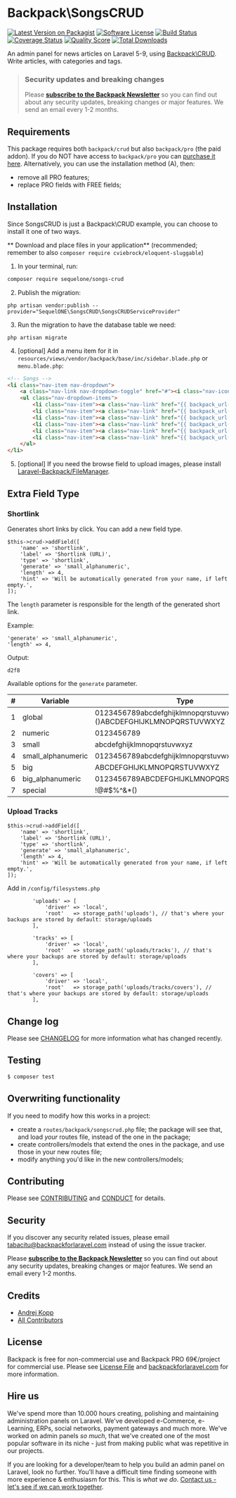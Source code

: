 # Backpack\SongsCRUD

[![Latest Version on Packagist][ico-version]][link-packagist]
[![Software License][ico-license]](LICENSE.md)
[![Build Status][ico-travis]][link-travis]
[![Coverage Status][ico-scrutinizer]][link-scrutinizer]
[![Quality Score][ico-code-quality]][link-code-quality]
[![Total Downloads][ico-downloads]][link-downloads]

An admin panel for news articles on Laravel 5-9, using [Backpack\CRUD](https://github.com/Laravel-Backpack/crud). Write articles, with categories and tags.


> ### Security updates and breaking changes
> Please **[subscribe to the Backpack Newsletter](http://backpackforlaravel.com/newsletter)** so you can find out about any security updates, breaking changes or major features. We send an email every 1-2 months.



## Requirements

This package requires both `backpack/crud` but also `backpack/pro` (the paid addon). If you do NOT have access to `backpack/pro` you can [purchase it here](https://backpackforlaravel.com/pricing). Alternatively, you can use the installation method (A), then:
- remove all PRO features;
- replace PRO fields with FREE fields;


## Installation

Since SongsCRUD is just a Backpack\CRUD example, you can choose to install it one of two ways.

** Download and place files in your application** (recommended; remember to also ```composer require cviebrock/eloquent-sluggable```)

1) In your terminal, run:

``` bash
composer require sequelone/songs-crud
```

2) Publish the migration:

```
php artisan vendor:publish --provider="SequelONE\SongsCRUD\SongsCRUDServiceProvider"
```

3) Run the migration to have the database table we need:

```
php artisan migrate
```

4) [optional] Add a menu item for it in `resources/views/vendor/backpack/base/inc/sidebar.blade.php` or `menu.blade.php`:

```html
<!-- Songs -->
<li class="nav-item nav-dropdown">
    <a class="nav-link nav-dropdown-toggle" href="#"><i class="nav-icon la la-diamond"></i>{{ trans('songs-crud::songscrud.music') }}</a>
    <ul class="nav-dropdown-items">
        <li class="nav-item"><a class="nav-link" href="{{ backpack_url('songs/releases') }}"><i class="nav-icon la la-microphone"></i> {{ trans('songs-crud::songscrud.releases') }}</a></li>
        <li class="nav-item"><a class="nav-link" href="{{ backpack_url('songs/labels') }}"><i class="nav-icon la la-star"></i> {{ trans('songs-crud::songscrud.labels') }}</a></li>
        <li class="nav-item"><a class="nav-link" href="{{ backpack_url('songs/artists') }}"><i class="nav-icon la la-users"></i> {{ trans('songs-crud::songscrud.artists') }}</a></li>
        <li class="nav-item"><a class="nav-link" href="{{ backpack_url('songs/types') }}"><i class="nav-icon la la-check-square-o"></i> {{ trans('songs-crud::songscrud.types') }}</a></li>
        <li class="nav-item"><a class="nav-link" href="{{ backpack_url('songs/genres') }}"><i class="nav-icon la la-list-ul"></i> {{ trans('songs-crud::songscrud.genres') }}</a></li>
        <li class="nav-item"><a class="nav-link" href="{{ backpack_url('songs') }}"><i class="nav-icon la la-music"></i> {{ trans('songs-crud::songscrud.tracks') }}</a></li>
    </ul>
</li>
```

5) [optional] If you need the browse field to upload images, please install [Laravel-Backpack/FileManager](https://github.com/Laravel-Backpack/FileManager#installation).

## Extra Field Type

### Shortlink

Generates short links by click. You can add a new field type.

```
$this->crud->addField([
    'name' => 'shortlink',
    'label' => 'Shortlink (URL)',
    'type' => 'shortlink',
    'generate' => 'small_alphanumeric',
    'length' => 4,
    'hint' => 'Will be automatically generated from your name, if left empty.',
]);
```

The `length` parameter is responsible for the length of the generated short link. 

Example:
```
'generate' => 'small_alphanumeric',
'length' => 4,
```

Output:

```
d2f8
```

Available options for the `generate` parameter.

| **#** | **Variable**       | **Type**                                                                 |
|-------|--------------------|--------------------------------------------------------------------------|
| 1     | global             | 0123456789abcdefghijklmnopqrstuvwxyz!@#$%^&*()ABCDEFGHIJKLMNOPQRSTUVWXYZ |
| 2     | numeric            | 0123456789                                                               |
| 3     | small              | abcdefghijklmnopqrstuvwxyz                                               |
| 4     | small_alphanumeric | 0123456789abcdefghijklmnopqrstuvwxyz                                     |
| 5     | big                | ABCDEFGHIJKLMNOPQRSTUVWXYZ                                               |
| 6     | big_alphanumeric   | 0123456789ABCDEFGHIJKLMNOPQRSTUVWXYZ                                     |
| 7     | special            | !@#$%^&*()                                                               |

### Upload Tracks

```
$this->crud->addField([
    'name' => 'shortlink',
    'label' => 'Shortlink (URL)',
    'type' => 'shortlink',
    'generate' => 'small_alphanumeric',
    'length' => 4,
    'hint' => 'Will be automatically generated from your name, if left empty.',
]);
```

Add in `/config/filesystems.php`

```
        'uploads' => [
            'driver' => 'local',
            'root'   => storage_path('uploads'), // that's where your backups are stored by default: storage/uploads
        ],

        'tracks' => [
            'driver' => 'local',
            'root'   => storage_path('uploads/tracks'), // that's where your backups are stored by default: storage/uploads
        ],

        'covers' => [
            'driver' => 'local',
            'root'   => storage_path('uploads/tracks/covers'), // that's where your backups are stored by default: storage/uploads
        ],
```

## Change log

Please see [CHANGELOG](CHANGELOG.md) for more information what has changed recently.

## Testing

``` bash
$ composer test
```

## Overwriting functionality

If you need to modify how this works in a project: 
- create a ```routes/backpack/songscrud.php``` file; the package will see that, and load _your_ routes file, instead of the one in the package; 
- create controllers/models that extend the ones in the package, and use those in your new routes file;
- modify anything you'd like in the new controllers/models;

## Contributing

Please see [CONTRIBUTING](CONTRIBUTING.md) and [CONDUCT](CONDUCT.md) for details.

## Security

If you discover any security related issues, please email tabacitu@backpackforlaravel.com instead of using the issue tracker.

Please **[subscribe to the Backpack Newsletter](http://backpackforlaravel.com/newsletter)** so you can find out about any security updates, breaking changes or major features. We send an email every 1-2 months.

## Credits

- [Andrej Kopp][link-author]
- [All Contributors][link-contributors]

## License

Backpack is free for non-commercial use and Backpack PRO 69€/project for commercial use. Please see [License File](LICENSE.md) and [backpackforlaravel.com](https://backpackforlaravel.com/#pricing) for more information.

## Hire us

We've spend more than 10.000 hours creating, polishing and maintaining administration panels on Laravel. We've developed e-Commerce, e-Learning, ERPs, social networks, payment gateways and much more. We've worked on admin panels _so much_, that we've created one of the most popular software in its niche - just from making public what was repetitive in our projects.

If you are looking for a developer/team to help you build an admin panel on Laravel, look no further. You'll have a difficult time finding someone with more experience & enthusiasm for this. This is _what we do_. [Contact us - let's see if we can work together](https://backpackforlaravel.com/need-freelancer-or-development-team).


[ico-version]: https://img.shields.io/packagist/v/sequelone/SongsCRUD.svg?style=flat-square
[ico-license]: https://img.shields.io/badge/license-dual-blue?style=flat-square
[ico-travis]: https://img.shields.io/travis/Laravel-Backpack/sequelone/master.svg?style=flat-square
[ico-scrutinizer]: https://img.shields.io/scrutinizer/coverage/g/sequelone/SongsCRUD.svg?style=flat-square
[ico-code-quality]: https://img.shields.io/scrutinizer/g/sequelone/SongsCRUD.svg?style=flat-square
[ico-downloads]: https://img.shields.io/packagist/dt/sequelone/SongsCRUD.svg?style=flat-square

[link-packagist]: https://packagist.org/packages/sequelone/SongsCRUD
[link-travis]: https://travis-ci.org/sequelone/SongsCRUD
[link-scrutinizer]: https://scrutinizer-ci.com/g/sequelone/SongsCRUD/code-structure
[link-code-quality]: https://scrutinizer-ci.com/g/sequelone/SongsCRUD
[link-downloads]: https://packagist.org/packages/sequelone/SongsCRUD
[link-author]: https://github.com/SequelONE
[link-contributors]: ../../contributors
